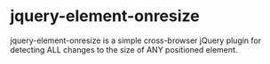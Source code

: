 jquery-element-onresize
===================

jquery-element-onresize is a simple cross-browser jQuery plugin for detecting ALL changes to the size of ANY positioned element. 
